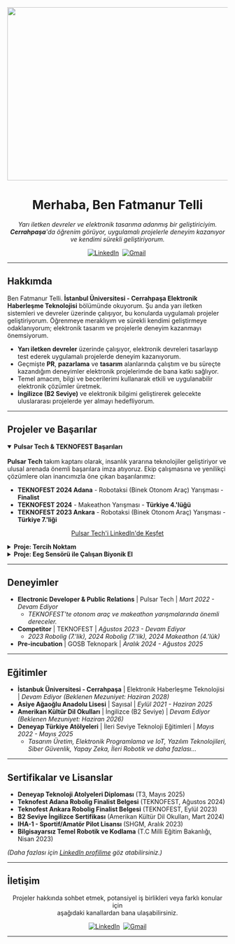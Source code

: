 <div align="center">
  <img width="1584" height="396" alt="Fatmanur Github Bunner (4)" src="https://github.com/user-attachments/assets/9be5c586-3cde-469f-a2dd-c9286f4aa009" />
  <h1>Merhaba, Ben Fatmanur Telli</h1>
  <p>
    <em>Yarı iletken devreler ve elektronik tasarıma adanmış bir geliştiriciyim.<br />
    <strong>Cerrahpaşa</strong>'da öğrenim görüyor, uygulamalı projelerle deneyim kazanıyor ve kendimi sürekli geliştiriyorum.</em>
  </p>
  
  <p>
    <a href="https://www.linkedin.com/in/fatmanurtelli/" target="_blank"><img src="https://img.shields.io/badge/LinkedIn-0077B5?style=for-the-badge&logo=linkedin&logoColor=white" alt="LinkedIn"/></a>&nbsp;
    <a href="mailto:tellifatmanur34@gmail.com"><img src="https://img.shields.io/badge/Gmail-D14836?style=for-the-badge&logo=gmail&logoColor=white" alt="Gmail"/></a>&nbsp;
  </p>
</div>

---

## Hakkımda

Ben Fatmanur Telli. **İstanbul Üniversitesi - Cerrahpaşa Elektronik Haberleşme Teknolojisi** bölümünde okuyorum. Şu anda yarı iletken sistemleri ve devreler üzerinde çalışıyor, bu konularda uygulamalı projeler geliştiriyorum. Öğrenmeye meraklıyım ve sürekli kendimi geliştirmeye odaklanıyorum; elektronik tasarım ve projelerle deneyim kazanmayı önemsiyorum.

* **Yarı iletken devreler** üzerinde çalışıyor, elektronik devreleri tasarlayıp test ederek uygulamalı projelerde deneyim kazanıyorum.
* Geçmişte **PR**, **pazarlama** ve **tasarım** alanlarında çalıştım ve bu süreçte kazandığım deneyimler elektronik projelerimde de bana katkı sağlıyor.
* Temel amacım, bilgi ve becerilerimi kullanarak etkili ve uygulanabilir elektronik çözümler üretmek.
* **İngilizce (B2 Seviye)** ve elektronik bilgimi geliştirerek gelecekte uluslararası projelerde yer almayı hedefliyorum.
---

## Projeler ve Başarılar

<details open>
  <summary><strong>Pulsar Tech & TEKNOFEST Başarıları</strong></summary>
   <br/>
  <strong>Pulsar Tech</strong> takım kaptanı olarak, insanlık yararına teknolojiler geliştiriyor ve ulusal arenada önemli başarılara imza atıyoruz. Ekip çalışmasına ve yenilikçi çözümlere olan inancımızla öne çıkan başarılarımız:
  <ul>
    <li><strong>TEKNOFEST 2024 Adana</strong> - Robotaksi (Binek Otonom Araç) Yarışması - <strong>Finalist</strong></li>
    <li><strong>TEKNOFEST 2024</strong> - Makeathon Yarışması - <strong>Türkiye 4.'lüğü</strong></li>
    <li><strong>TEKNOFEST 2023 Ankara</strong> - Robotaksi (Binek Otonom Araç) Yarışması - <strong>Türkiye 7.'liği</strong></li>
  </ul>
  <p align="center">
    <a href="https://www.linkedin.com/company/pulsar-tech-team/">Pulsar Tech'i LinkedIn'de Keşfet</a>
  </p>
</details>

<details>
  <summary><strong>Proje: Tercih Noktam</strong></summary>
  <br/>
  Üniversite adayı öğrencilerin bilinçli kararlar vermelerine yardımcı olmak amacıyla geliştirilen <strong>"Tercih Noktam"</strong>, yapay zeka destekli rehberlik ve akran dayanışmasını bir araya getiren yenilikçi bir web platformudur.
  <br/>
  <em>Kullanılan Teknolojiler: Next.js, Tailwind CSS, Django, RAG (Retrieval Augmented Generation)</em>
  <br/>
  <p align="center">
    <a href="https://tercihnoktam.com">Tercih Noktam'a Göz At</a>
  </p>
</details>

<details>
  <summary><strong>Proje: Eeg Sensörü ile Çalışan Biyonik El</strong></summary>
  <br/>
  EEG sensörü ile beyin sinyallerini algılayıp biyonik elin hareketlerini kontrol etmeyi hedefleyen bir proje geliştirdik.
  <br/>
  <em>Kullanılan Teknolojiler: Eeg sensörü, 3D Printer, Raspberry Pi 5, Python </em>
</details>

---

## Deneyimler
* **Electronic Developer & Public Relations** | Pulsar Tech | <em>Mart 2022 - Devam Ediyor</em>
    * <em>TEKNOFEST'te otonom araç ve makeathon yarışmalarında önemli dereceler.</em>
* **Competitor** | TEKNOFEST | <em>Ağustos 2023 - Devam Ediyor</em>
    * <em>2023 Robolig (7.'lik), 2024 Robolig (7.'lik), 2024 Makeathon (4.'lük)</em>
* **Pre-incubation** | GOSB Teknopark | <em>Aralık 2024 - Ağustos 2025</em>

---

## Eğitimler
* **İstanbuk Üniversitesi - Cerrahpaşa** | Elektronik Haberleşme Teknolojisi | <em>Devam Ediyor (Beklenen Mezuniyet: Haziran 2028)</em>
* **Asiye Ağaoğlu Anadolu Lisesi** | Sayısal | <em>Eylül 2021 - Haziran 2025</em>
* **Amerikan Kültür Dil Okulları** | İngilizce (B2 Seviye) | <em>Devam Ediyor (Beklenen Mezuniyet: Haziran 2026)</em>
* **Deneyap Türkiye Atölyeleri** | İleri Seviye Teknoloji Eğitimleri | <em>Mayıs 2022 - Mayıs 2025</em>
    * <em>Tasarım Üretim, Elektronik Programlama ve IoT, Yazılım Teknolojileri, Siber Güvenlik, Yapay Zeka, İleri Robotik ve daha fazlası...</em>

---

## Sertifikalar ve Lisanslar

* **Deneyap Teknoloji Atolyeleri Diploması** (T3, Mayıs 2025)
* **Teknofest Adana Robolig Finalist Belgesi** (TEKNOFEST, Ağustos 2024)
* **Teknofest Ankara Robolig Finalist Belgesi** (TEKNOFEST, Eylül 2023)
* **B2 Seviye İngilizce Sertifikası** (Amerikan Kültür Dil Okulları, Mart 2024)
* **IHA-1 - Sportif/Amatör Pilot Lisansı** (SHGM, Aralık 2023)
* **Bilgisayarsız Temel Robotik ve Kodlama** (T.C Milli Eğitim Bakanlığı, Nisan 2023)

*(Daha fazlası için <a href="https://www.linkedin.com/in/fatmanurtelli/">LinkedIn profilime</a> göz atabilirsiniz.)*

---

## İletişim

<p align="center">
  Projeler hakkında sohbet etmek, potansiyel iş birlikleri veya farklı konular için <br/>aşağıdaki kanallardan bana ulaşabilirsiniz.
</p>
<p align="center">
  <a href="https://www.linkedin.com/in/fatmanurtelli/" target="_blank"><img src="https://img.shields.io/badge/LinkedIn-0077B5?style=for-the-badge&logo=linkedin&logoColor=white" alt="LinkedIn"/></a>&nbsp;
  <a href="mailto:tellifatmanur34@gmail.com"><img src="https://img.shields.io/badge/Gmail-D14836?style=for-the-badge&logo=gmail&logoColor=white" alt="Gmail"/></a>
</p>

---
